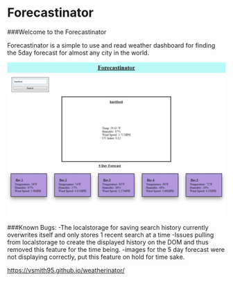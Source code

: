 # Forecastinator

###Welcome to the Forecastinator

Forecastinator is a simple to use and read weather dashboard for finding the 5day forecast for almost any city in the world.

![AppScreenshot](AppScreenshot.jpeg)




###Known Bugs:
-The localstorage for saving search history currently overwrites itself and only stores 1 recent search at a time
-Issues pulling from localstorage to create the displayed history on the DOM and thus removed this feature for the time being.
-images for the 5 day forecast were not displaying correctly, put this feature on hold for time sake.

https://vsmith95.github.io/weatherinator/